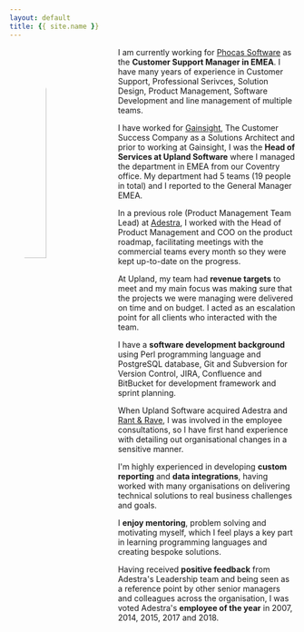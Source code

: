 ```yaml
---
layout: default
title: {{ site.name }}
---
```


<img src="../img/robert-loveridge.png" alt="Robert Loveridge" style="border-radius: 50%; width: 30%; float:left; margin: 20px;">

I am currently working for <a href="https://www.phocassoftware.com/">Phocas Software</a> as the **Customer Support Manager in EMEA**. I have many years of experience in Customer Support, Professional Serivces, Solution Design, Product Management, Software Development and line management of multiple teams.

I have worked for <a href="https://www.gainsight.com/">Gainsight</a>, The Customer Success Company as a Solutions Architect and prior to working at Gainsight, I was the **Head of Services at Upland Software** where I managed the department in EMEA from our Coventry office. My department had 5 teams (19 people in total) and I reported to the General Manager EMEA.

In a previous role (Product Management Team Lead) at <a href="https://uplandsoftware.com/adestra">Adestra</a>, I worked with the Head of Product Management and COO on the product roadmap, facilitating meetings with the commercial teams every month so they were kept up-to-date on the progress.

At Upland, my team had **revenue targets** to meet and my main focus was making sure that the projects we were managing were delivered on time and on budget. I acted as an escalation point for all clients who interacted with the team.

I have a **software development background** using Perl programming language and PostgreSQL database, Git and Subversion for Version Control, JIRA, Confluence and BitBucket for development framework and sprint planning.

When Upland Software acquired Adestra and <a href="https://uplandsoftware.com/rantandrave/">Rant & Rave</a>, I was involved in the employee consultations, so I have first hand experience with detailing out organisational changes in a sensitive manner.

I'm highly experienced in developing **custom reporting** and **data integrations**, having worked with many organisations on delivering technical solutions to real business challenges and goals.

I **enjoy mentoring**, problem solving and motivating myself, which I feel plays a key part in learning programming languages and creating bespoke solutions.

Having received **positive feedback** from Adestra's Leadership team and being seen as a reference point by other senior managers and colleagues across the organisation, I was voted Adestra's **employee of the year** in 2007, 2014, 2015, 2017 and 2018.


<!--div id="home">
  <h2>See my latest post...</h2>

  {% assign post = site.posts.first %}
  {% if post.title %}
      <a href="{{ site.url }}{{ post.url }}" title="Internal link to my blog post: {{ post.title }}">{{ post.title }}</a> posted on <span class="entry-date"><time datetime="{{ post.date | date_to_xmlschema }}" itemprop="datePublished"><strong>{{ post.date | date: "%B %d, %Y" }}</strong></time></span>
  {% endif %}

  <h2>Categories</h2>
  <ul>
  {% assign categories_list = site.categories %}
    {% if categories_list.first[0] == null %}
      {% for category in categories_list %}
        <li><a href="#{{ category }}">{{ category | capitalize }} ({{ site.tags[category].size }})</a></li>
      {% endfor %}
    {% else %}
      {% for category in categories_list %}
        <li><a href="#{{ category[0] }}">{{ category[0] | capitalize }} ({{ category[1].size }})</a></li>
      {% endfor %}
    {% endif %}
  {% assign categories_list = nil %}
  </ul>

  {% for tag in site.categories %}
    <h3 id="{{ tag[0] }}">{{ tag[0] | capitalize }}</h3>
    <ul>
      {% assign pages_list = tag[1] %}
      {% for post in pages_list %}
        {% if post.title != null %}
        {% if group == null or group == post.group %}
        <li><span class="entry-date"><time datetime="{{ post.date | date_to_xmlschema }}" itemprop="datePublished">{{ post.date | date: "%B %d, %Y" }}</time></span> - <a href="{{ site.url }}{{ post.url }}">{{ post.title }}</a></li>
        {% endif %}
        {% endif %}
      {% endfor %}
      {% assign pages_list = nil %}
      {% assign group = nil %}
    </ul>
  {% endfor %}

</div-->
